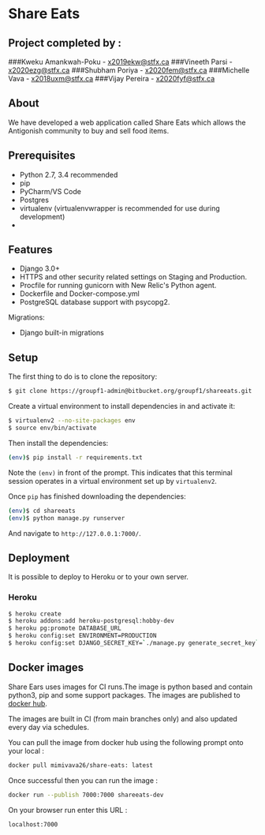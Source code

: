 # Share Eats
## Project completed by : 
###Kweku Amankwah-Poku - x2019ekw@stfx.ca
###Vineeth Parsi - x2020ezg@stfx.ca
###Shubham Poriya - x2020fem@stfx.ca
###Michelle Vava - x2018uxm@stfx.ca
###Vijay Pereira - x2020fyf@stfx.ca

## About ##

We have developed a web application called Share Eats which allows the Antigonish community to buy and sell food items.

## Prerequisites ##

- Python 2.7, 3.4 recommended
- pip
- PyCharm/VS Code
- Postgres
- virtualenv (virtualenvwrapper is recommended for use during development)
- 
## Features

- Django 3.0+
- HTTPS and other security related settings on Staging and Production.
- Procfile for running gunicorn with New Relic's Python agent.
- Dockerfile and Docker-compose.yml
- PostgreSQL database support with psycopg2.

Migrations:

- Django built-in migrations

## Setup

The first thing to do is to clone the repository:


```sh
$ git clone https://groupf1-admin@bitbucket.org/groupf1/shareeats.git

```

Create a virtual environment to install dependencies in and activate it:

```sh
$ virtualenv2 --no-site-packages env
$ source env/bin/activate
```

Then install the dependencies:

```sh
(env)$ pip install -r requirements.txt
```
Note the `(env)` in front of the prompt. This indicates that this terminal
session operates in a virtual environment set up by `virtualenv2`.

Once `pip` has finished downloading the dependencies:
```sh
(env)$ cd shareeats
(env)$ python manage.py runserver
```
And navigate to `http://127.0.0.1:7000/`.

## Deployment

It is possible to deploy to Heroku or to your own server.

### Heroku

```bash
$ heroku create
$ heroku addons:add heroku-postgresql:hobby-dev
$ heroku pg:promote DATABASE_URL
$ heroku config:set ENVIRONMENT=PRODUCTION
$ heroku config:set DJANGO_SECRET_KEY=`./manage.py generate_secret_key`
```




## Docker images

Share Ears uses images for CI runs.The image is python based and contain python3, pip and some support
packages. The images are published to  [docker hub](https://hub.docker.com/repository/docker/mimivava26/share-eats).

The images are built in CI (from main branches only) and also updated every day via schedules.

You can pull the image from docker hub using the following prompt onto your local :
```sh
docker pull mimivava26/share-eats: latest
```

Once successful then you can run the image :
```sh
docker run --publish 7000:7000 shareeats-dev
```

On your browser run enter this URL :
```sh
localhost:7000